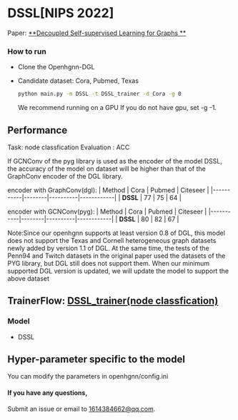 # DSSL[NIPS 2022]

Paper: [**Decoupled Self-supervised Learning for Graphs
**](https://arxiv.org/pdf/2206.03601.pdf)


### How to run

- Clone the Openhgnn-DGL

- Candidate dataset: Cora, Pubmed, Texas

  ```bash
  python main.py -m DSSL -t DSSL_trainer -d Cora -g 0
  ```
  We recommend running on a GPU
  If you do not have gpu, set -g -1.

## Performance
Task: node classfication
Evaluation : ACC

If GCNConv of the pyg library is used as the encoder of the model DSSL, the accuracy of the model on dataset will be higher than that of the GraphConv encoder of the DGL library.

encoder with GraphConv(dgl):
| Method    |  Cora  |  Pubmed  |  Citeseer  |
|-----------|--------|----------|------------|
| **DSSL**  |   77   |     75   |     64     |

encoder with GCNConv(pyg):
| Method    |  Cora  |  Pubmed  |  Citeseer  |
|-----------|--------|----------|------------|
| **DSSL**  |   80   |     82   |     67     |

Note:Since our openhgnn supports at least version 0.8 of DGL, this model does not support the Texas and Cornell heterogeneous graph datasets newly added by version 1.1 of DGL. At the same time, the tests of the Penn94 and Twitch datasets in the original paper used the datasets of the PYG library, but DGL still does not support them.
When our minimum supported DGL version is updated, we will update the model to support the above dataset

## TrainerFlow: [DSSL_trainer(node classfication)](../../trainerflow/DSSL_trainer.py)

### Model

- DSSL

## Hyper-parameter specific to the model

  You can modify the parameters in openhgnn/config.ini

#### If you have any questions,

  Submit an issue or email to [1614384662@qq.com](mailto:1614384662@qq.com).